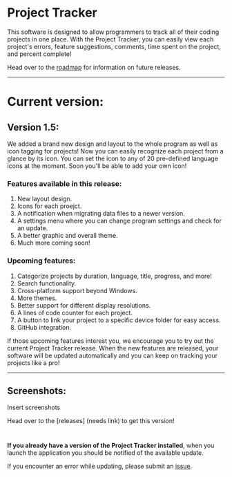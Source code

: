 # Project Tracker
This software is designed to allow programmers to track all
of their coding projects in one place. With the Project Tracker, 
you can easily view each project's errors, feature suggestions, 
comments, time spent on the project, and percent complete!

Head over to the [roadmap](https://github.com/CyanCoding/Project-Tracker/blob/master/ROADMAP.md)
for information on future releases.

---
# Current version:
## Version 1.5:
We added a brand new design and layout to the whole program as well as
icon tagging for projects! Now you can easily recognize each project
from a glance by its icon. You can set the icon to any of 20 pre-defined
language icons at the moment. Soon you'll be able to add your own icon!

### Features available in this release:
1. New layout design.
2. Icons for each proejct.
3. A notification when migrating data files to a newer version.
4. A settings menu where you can change program settings and check
for an update.
5. A better graphic and overall theme.
5. Much more coming soon!

### Upcoming features:
1. Categorize projects by duration, language, title, progress, and more!
2. Search functionality.
3. Cross-platform support beyond Windows.
4. More themes.
5. Better support for different display resolutions.
6. A lines of code counter for each project.
7. A button to link your project to a specific device folder for easy access.
8. GitHub integration.

If those upcoming features interest you, we encourage you to try out the current Project Tracker release. When the new features are released, your software will be updated automatically and you can keep on tracking your projects like a pro!

---
## Screenshots:
Insert screenshots

Head over to the [releases] (needs link) to get this version!

#

**If you already have a version of the Project Tracker installed**, when you launch the application you should be notified of the available update.

If you encounter an error while updating, please submit an [issue](https://github.com/CyanCoding/Project-Tracker/issues).

